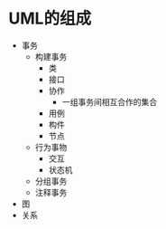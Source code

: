 # UML的组成

* 事务
    * 构建事务
        * 类
        * 接口
        * 协作
            * 一组事务间相互合作的集合
        * 用例
        * 构件
        * 节点
    * 行为事物
        * 交互
        * 状态机
    * 分组事务
    * 注释事务
* 图
* 关系


